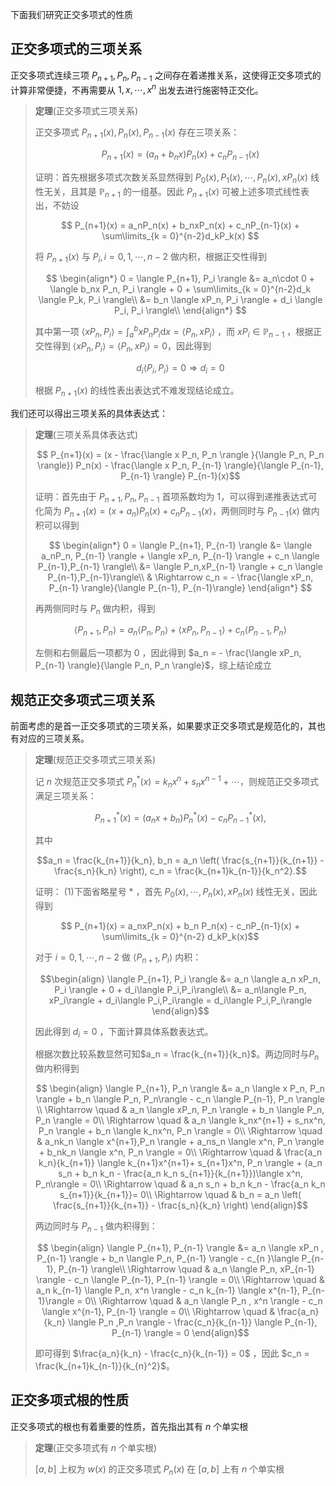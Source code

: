 

下面我们研究正交多项式的性质

## 正交多项式的三项关系

正交多项式连续三项 $P_{n+1}, P_n, P_{n-1}$ 之间存在着递推关系，这使得正交多项式的计算非常便捷，不再需要从 $1,x,\cdots,x^n$ 出发去进行施密特正交化。

> **定理**(正交多项式三项关系)
>
> 正交多项式 $P_{n+1}(x), P_n(x),P_{n-1}(x)$ 存在三项关系：
>
> $$ P_{n+1}(x) = (a_n + b_nx)P_n(x) + c_nP_{n-1}(x) $$
>
> 证明：首先根据多项式次数关系显然得到 $P_0(x),P_1(x),\cdots,P_n(x), xP_n(x)$ 线性无关，且其是 $\mathbb{P}_{n+1}$ 的一组基。因此 $P_{n+1}(x)$ 可被上述多项式线性表出，不妨设
>
> $$ P_{n+1}(x) = a_nP_n(x) + b_nxP_n(x) + c_nP_{n-1}(x) + \sum\limits_{k = 0}^{n-2}d_kP_k(x) $$
>
> 将 $P_{n+1}(x)$ 与 $P_i, i = 0,1,\cdots, n-2$ 做内积，根据正交性得到
>
> $$
\begin{align*}
 0 = \langle P_{n+1}, P_i \rangle &= a_n\cdot 0 + \langle b_nx P_n, P_i \rangle + 0 + \sum\limits_{k = 0}^{n-2}d_k \langle P_k, P_i \rangle\\
  &= b_n \langle xP_n, P_i \rangle + d_i \langle P_i, P_i \rangle\\
\end{align*}
$$
>
> 其中第一项 $\langle xP_n, P_i \rangle = \int_a^b x P_n P_i \mathrm{d} x = \langle P_n, x P_i \rangle$ ，而 $xP_i \in \mathbb{P}_{n-1}$ ，根据正交性得到 $\langle xP_n, P_i \rangle = \langle P_n, xP_i\rangle = 0$，因此得到
>
> $$ d_i \langle P_i, P_i \rangle = 0 \Rightarrow d_i = 0 $$
>
> 根据 $P_{n+1}(x)$ 的线性表出表达式不难发现结论成立。

我们还可以得出三项关系的具体表达式：

> **定理**(三项关系具体表达式)
>
> $$ P_{n+1}(x) = (x - \frac{\langle x P_n, P_n \rangle }{\langle P_n, P_n \rangle}) P_n(x) - \frac{\langle x P_n, P_{n-1} \rangle}{\langle P_{n-1}, P_{n-1} \rangle} P_{n-1}(x)$$
>
> 证明：首先由于 $P_{n+1},P_n,P_{n-1}$ 首项系数均为 $1$，可以得到递推表达式可化简为 $P_{n+1}(x) = (x + a_n)P_n(x) + c_nP_{n-1}(x)$，两侧同时与 $P_{n-1}(x)$ 做内积可以得到
>
> $$
\begin{align*}
0 =   \langle P_{n+1}, P_{n-1} \rangle &= \langle a_nP_n, P_{n-1} \rangle + \langle xP_n, P_{n-1} \rangle + c_n \langle P_{n-1},P_{n-1} \rangle\\
  &= \langle P_n,xP_{n-1} \rangle + c_n \langle P_{n-1},P_{n-1}\rangle\\
  & \Rightarrow c_n = - \frac{\langle xP_n, P_{n-1} \rangle}{\langle P_{n-1}, P_{n-1}\rangle}
\end{align*}
$$
>
> 再两侧同时与 $P_n$ 做内积，得到
>
> $$ \langle P_{n+1}, P_n \rangle = a_n \langle P_n, P_n \rangle + \langle xP_n, P_{n-1} \rangle + c_n \langle P_{n-1}, P_n \rangle $$
>
> 左侧和右侧最后一项都为 $0$ ，因此得到 $a_n = - \frac{\langle xP_n, P_{n-1} \rangle}{\langle P_n, P_n \rangle}$，综上结论成立

## 规范正交多项式三项关系

前面考虑的是首一正交多项式的三项关系，如果要求正交多项式是规范化的，其也有对应的三项关系。

> **定理**(规范正交多项式三项关系)
>
> 记 $n$ 次规范正交多项式 $P_n^{\ast}(x) = k_nx^n + s_n x^{n-1} + \cdots$，则规范正交多项式满足三项关系：
>
> $$P_{n+1}^{\ast} (x) = (a_nx + b_n)P_n^{\ast}(x) - c_nP_{n-1}^{\ast}(x),$$
>
> 其中
>
> $$a_n = \frac{k_{n+1}}{k_n}, b_n = a_n \left( \frac{s_{n+1}}{k_{n+1}} - \frac{s_n}{k_n} \right), c_n = \frac{k_{n+1}k_{n-1}}{k_n^2}.$$
>
> 证明：
>(1)下面省略星号 $\ast$ ，首先 $P_0(x),\cdots,P_n(x),xP_n(x)$ 线性无关，因此得到
>
> $$ P_{n+1}(x) = a_nxP_n(x) + b_n P_n(x) - c_nP_{n-1}(x) + \sum\limits_{k = 0}^{n-2} d_kP_k(x)$$
>
>对于 $i = 0,1,\cdots,n-2$ 做 $\langle P_{n+1}, P_i \rangle$ 内积：
>
>$$\begin{align}
>\langle P_{n+1}, P_i \rangle &= a_n \langle a_n xP_n, P_i \rangle + 0 + d_i\langle P_i,P_i\rangle\\
>    &= a_n\langle P_n, xP_i\rangle + d_i\langle P_i,P_i\rangle = d_i\langle P_i,P_i\rangle 
>  \end{align}$$
>
> 因此得到 $d_i = 0$ ，下面计算具体系数表达式。
>
>根据次数比较系数显然可知$a_n = \frac{k_{n+1}}{k_n}$。两边同时与$P_n$做内积得到
>
> $$
  \begin{align}
    \langle P_{n+1}, P_n \rangle &= a_n \langle x P_n, P_n \rangle + b_n \langle P_n, P_n\rangle - c_n \langle P_{n-1}, P_n \rangle \\
    \Rightarrow \quad & a_n \langle xP_n, P_n \rangle + b_n \langle P_n, P_n \rangle = 0\\
    \Rightarrow \quad & a_n \langle k_nx^{n+1} + s_nx^n, P_n \rangle + b_n \langle k_nx^n, P_n \rangle = 0\\
    \Rightarrow \quad & a_nk_n \langle x^{n+1},P_n \rangle + a_ns_n \langle x^n, P_n \rangle + b_nk_n \langle x^n, P_n \rangle = 0\\ 
    \Rightarrow \quad & \frac{a_n k_n}{k_{n+1}} \langle k_{n+1}x^{n+1}+ s_{n+1}x^n, P_n \rangle + (a_n s_n + b_n k_n - \frac{a_n k_n s_{n+1}}{k_{n+1}})\langle x^n, P_n\rangle = 0\\
    \Rightarrow \quad & a_n s_n + b_n k_n - \frac{a_n k_n s_{n+1}}{k_{n+1}}= 0\\
    \Rightarrow \quad & b_n = a_n \left( \frac{s_{n+1}}{k_{n+1}} - \frac{s_n}{k_n} \right)
  \end{align}$$
>
>两边同时与 $P_{n-1}$ 做内积得到：
>
> $$
  \begin{align}
    \langle P_{n+1}, P_{n-1} \rangle &= a_n \langle xP_n , P_{n-1} \rangle + b_n \langle P_n, P_{n-1} \rangle - c_{n }\langle P_{n-1}, P_{n-1} \rangle\\
    \Rightarrow \quad & a_n \langle P_n, xP_{n-1} \rangle - c_n \langle P_{n-1}, P_{n-1} \rangle = 0\\
    \Rightarrow \quad & a_n k_{n-1} \langle P_n, x^n \rangle - c_n k_{n-1} \langle x^{n-1}, P_{n-1}\rangle = 0\\
    \Rightarrow \quad & a_n \langle P_n , x^n \rangle - c_n \langle x^{n-1}, P_{n-1} \rangle = 0\\
    \Rightarrow \quad & \frac{a_n}{k_n} \langle P_n ,P_n \rangle - \frac{c_n}{k_{n-1}} \langle P_{n-1}, P_{n-1} \rangle = 0
  \end{align}$$
>
> 即可得到 $\frac{a_n}{k_n} - \frac{c_n}{k_{n-1}} = 0$ ，因此 $c_n = \frac{k_{n+1}k_{n-1}}{k_{n}^2}$。



## 正交多项式根的性质

正交多项式的根也有着重要的性质，首先指出其有 $n$ 个单实根

> **定理**(正交多项式有 $n$ 个单实根)
>
> $[a,b]$ 上权为 $w(x)$ 的正交多项式 $P_n(x)$ 在 $[a,b]$ 上有 $n$ 个单实根






